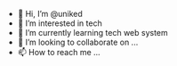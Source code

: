 - 👋 Hi, I’m @uniked
- 👀 I’m interested in tech
- 🌱 I’m currently learning tech web system
- 💞️ I’m looking to collaborate on ...
- 📫 How to reach me ...

<!---
uniked/uniked is a ✨ special ✨ repository because its `README.md` (this file) appears on your GitHub profile.
You can click the Preview link to take a look at your changes.
--->
